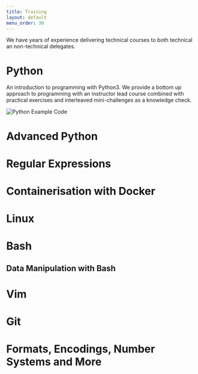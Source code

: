 ```yaml
---
title: Training
layout: default
menu_order: 30
---
```


We have years of experience delivering technical courses to both technical an
non-technical delegates.

# Python

An introduction to programming with Python3. We provide a bottom up approach to
programming with an instructor lead course combined with practical exercises and
interleaved mini-challenges as a knowledge check.

![Python Example Code](assets/python.png)


# Advanced Python



# Regular Expressions


# Containerisation with Docker


# Linux


# Bash

## Data Manipulation with Bash


# Vim

# Git

# Formats, Encodings, Number Systems and More
